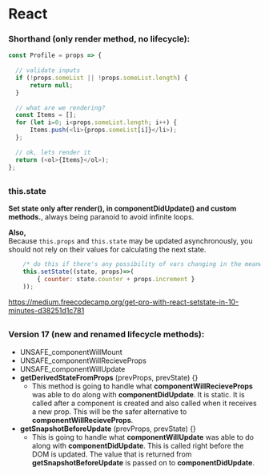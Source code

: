 # React  
  
### Shorthand (only render method, no lifecycle):  
  
```javascript  
const Profile = props => {  
  
  // validate inputs  
  if (!props.someList || !props.someList.length) {  
      return null;  
  }  
  
  // what are we rendering?  
  const Items = [];  
  for (let i=0; i<props.someList.length; i++) {  
      Items.push(<li>{props.someList[i]}</li>);  
  };  
  
  // ok, lets render it  
  return (<ol>{Items}</ol>);  
};  
```  
  
##  
### this.state  
**Set state only after render(), in componentDidUpdate() and custom methods.**, always being paranoid to avoid infinite loops.  
  
**Also,**  
Because `this.props` and `this.state` may be updated asynchronously, you should not rely on their values for calculating the next state.  
```javascript  
    /* do this if there's any possibility of vars changing in the meanwhile */  
    this.setState((state, props)=>(  
        { counter: state.counter + props.increment }  
    ));  
```  
https://medium.freecodecamp.org/get-pro-with-react-setstate-in-10-minutes-d38251d1c781  
  
##  
### Version 17 (new and renamed lifecycle methods):  
* UNSAFE_componentWillMount  
* UNSAFE_componentWillRecieveProps  
* UNSAFE_componentWillUpdate  
* **getDerivedStateFromProps** (prevProps, prevState) {}  
    * This method is going to handle what **componentWillRecieveProps** was able to do along with **componentDidUpdate**. It is static. It is called after a component is created and also called when it receives a new prop. This will be the safer alternative to **componentWillRecieveProps**.  
* **getSnapshotBeforeUpdate** (prevProps, prevState) {}  
    * This is going to handle what **componentWillUpdate** was able to do along with **componentDidUpdate**. This is called right before the DOM is updated. The value that is returned from **getSnapshotBeforeUpdate** is passed on to **componentDidUpdate**.  
